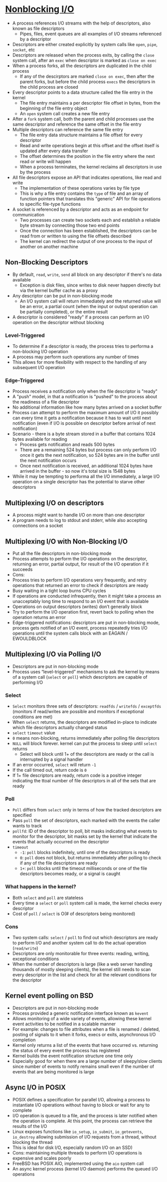 # [Nonblocking I/O](https://copyconstruct.medium.com/nonblocking-i-o-99948ad7c957)

* A process references I/O streams with the help of descriptors, also known as file descriptors
  * Pipes, files, event queues are all examples of I/O streams referenced by a descriptor
* Descriptors are either created explicitly by system calls like `open`, `pipe`, `socket`, etc
* Descriptors are released when the process exits, by calling the `close` system call, after an `exec` when descriptor is marked as `close on exec`
* When a process forks, all the descriptors are duplicated in the child process
  * If any of the descirptors are marked `close on exec`, then after the parent forks, but before the child process `execs` the descriptors in the child process are closed
* Every descriptor points to a data structure called the file entry in the kernel
  * The file entry maintains a per descriptor file offset in bytes, from the beginning of the file entry object
  * An `open` system call creates a new file entry
* After a `fork` system call, both the parent and child processes use the same descriptor and reference the same offset in the file entry
* Multiple descriptors can reference the same file entry
  * The file entry data structure maintains a file offset for every descriptor
  * Read and write operations begin at this offset and the offset itself is updated after every data transfer
  * The offset determines the position in the file entry where the next read or write will happen
  * When a process terminates, the kernel reclaims all descriptors in use by the process
* All file descriptors expose an API that indicates operations, like read and write
  * The implementation of these operations varies by file type
  * This is why a file entry contains the `type` of file and an array of function pointers that translates this "generic" API for file operations to specific file-type functions
* A socket is referenced by a descriptor and acts as an endpoint for communication
  * Two processes can create two sockets each and establish a reliable byte stream by connecting those two end points
  * Once the connection has been established, the descriptors can be read from or written to using the file offsets described
  * The kernel can redirect the output of one process to the input of another on another machine

## Non-Blocking Descriptors

* By default, `read`, `write`, `send` all block on any descriptor if there's no data available
  * Exception is disk files, since writes to disk never happen directly but via the kernel buffer cache as a proxy
* Any descriptor can be put in non-blocking mode
  * An I/O system call will return immediately and the returned value will be an error, a partial count (when the input or output operation can be partially completed), or the entire result
* A descriptor is considered "ready" if a process can perform an I/O operation on the descriptor without blocking

### Level-Triggered

* To determine if a descriptor is ready, the process tries to performa a non-blocking I/O operation
* A process may perform such operations any number of times
* This allows for more flexibility with respect to the handling of any subsequent I/O operation

### Edge-Triggered

* Process receives a notification only when the file descriptor is "ready"
* A "push" model, in that a notification is "pushed" to the process about the readiness of a file descriptor
* No additional information like how many bytes arrived on a socket buffer
* Process can attempt to perform the maximum amount of I/O it possibly can every time it gets a notification because it has to wait until next notification (even if I/O is possible on descriptor before arrival of next notification)
* Scenario - there is a byte stream stored in a buffer that contains 1024 bytes available for reading
  * Process gets notification and reads 500 bytes
  * There are a remaining 524 bytes but process can only perform I/O once it gets the next notification, so 524 bytes are in the buffer until the next notification occurs
  * Once next notification is received, an additional 1024 bytes have arrived in the buffer - so now it's total size is 1548 bytes
* While it may be tempting to performa all the I/O immediately, a large I/O operation on a single descriptor has the potential to starve other descriptors

## Multiplexing I/O on descriptors
* A process might want to handle I/O on more than one descriptor
* A program needs to log to stdout and stderr, while also accepting connections on a socket

## Multiplexing I/O with Non-Blocking I/O
* Put all the file descriptors in non-blocking mode
* Process attempts to perform the I/O operations on the descriptor, returning an error, partial output, for result of the I/O operation if it succeeds
* Cons:
* Process tries to perform I/O operations very frequently, and retry operations that returned an error to check if descriptors are ready
* Busy waiting in a tight loop burns CPU cycles
* If operations are conducted infrequently, then it might take a process an unacceptably long time to respond to an I/O event that is available
* Operations on output descriptors (writes) don’t generally block
* Try to perform the I/O operation first, revert back to polling when the operation returns an error
* Edge-triggered notifications: descriptors are put in non-blocking mode, process gets notified of an I/O event, process repeatedly tries I/O operations until the system calls block with an EAGAIN / EWOULDBLOCK

## Multiplexing I/O via Polling I/O
* Descriptors are put in non-blocking mode
* Process uses “level-triggered” mechanisms to ask the kernel by means of a system call (`select` or `poll`) which descriptors are capable of performing I/O

### Select
* `Select` monitors three sets of descriptors: `readfds` / `writefds` / `exceptfds` (monitors if read/writes are possible and monitors if exceptional conditions are met)
* When `select` returns, the descriptors are modified in-place to indicate which file descriptors actually changed status
* `select` `timeout` value
* `0` means non-blocking, returns immediately after polling file descriptors
* `NULL` will block forever. kernel can put the process to sleep until `select` returns
  * Select will block until 1+ of the descriptors are ready or the call is interrupted by a signal handler
* If an error occurred, `select` will return `-1`
* If the call timed out, return code is `0`
* If 1+ file descriptors are ready, return code is a positive integer indicating the ttoal number of file descriptors in all of the sets that are ready

### Poll
* `Poll` differs from `select` only in terms of how the tracked descriptors are specified
* Pass `poll` the set of descriptors, each marked with the events the caller wants to track
* `pollfd`: ID of the descriptor to poll, bit masks indicating what events to monitor for the descriptor, bit masks set by the kernel that indicate the events that actually occurred on the descriptor
* `timeout`
  * `-1`: `poll` blocks indefinitely, until one of the descriptors is ready
  * `0`: `poll` does not block, but returns immediately after polling to check if any of the file descriptors are ready
  * `1+`: `poll` blocks until the  timeout milliseconds or one of the file descriptors becomes ready, or a signal is caught

### What happens in the kernel?
* Both `select` and `poll` are stateless
* Every time a `select` or `poll` system call is made, the kernel checks every descriptor
* Cost of `poll` / `select` is O(# of descriptors being monitored)

### Cons
* Two system calls: `select` / `poll` to find out which descriptors are ready to perform I/O and another system call to do the actual operation (`read/write`)
* Descriptors are only monitorable for three events: reading, writing, exceptional conditions
* When the number of descriptors is large (like a web server handling thousands of mostly sleeping clients), the kernel still needs to scan every descriptor in the list and check for all the relevant conditions for the descriptor

## Kernel event polling on BSD
* Descriptors are put in non-blocking mode
* Process provided a generic notification interface known as `kevent`
* Allows monitoring of a wide variety of events, allowing these kernel event activities to be notified in a scalable manner
* For example: changes to file attributes when a file is renamed / deleted, posting of signals to it when it forks, execs or exits, asynchronous I/O completion
* Kernel only returns a list of the events that have occurred vs. returning the status of every event the process has registered
* Kernel builds the event notification structure one time only
* Especially good for when there are a large number of sleepy/slow clients since number of events to notify remains small even if the number of events that are being monitored is large

## Async I/O in POSIX
* POSIX defines a specification for parallel I/O, allowing a process to instantiate I/O operations without having to block or wait for any to complete
* I/O operation is queued to a file, and the process is later notified when the operation is complete. At this point, the process can retrieve the results of the I/O
* Linux exposes functions like `io_setup`, `io_submit`, `io_getevents`, `io_destroy` allowing submission of I/O requests from a thread, without blocking the thread
* This is ideal for disk I/O, especially random I/O on an SSD)
* Cons: maintaining multiple threads to perform I/O operations is expensive and scales poorly
* FreeBSD has POSIX AIO, implemented using the `aio` system call
* An async kernel process (kernel I/O daemon) performs the queued I/O operations
